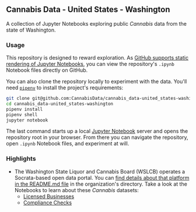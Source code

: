 ## Cannabis Data - United States - Washington

A collection of Jupyter Notebooks exploring public *Cannabis* data from the state of Washington.

### Usage

This repository is designed to reward exploration.  As [GitHub supports static rendering of Jupyter Notebooks](https://github.com/blog/1995-github-jupyter-notebooks-3), you can view the repository's `.ipynb` Notebook files directly on GitHub.

You can also clone the repository locally to experiment with the data.  You'll need [`pipenv`](https://github.com/pypa/pipenv) to install the project's requirements:

```bash
git clone git@github.com:CannabisData/cannabis_data-united_states-washington.git
cd cannabis_data-united_states-washington
pipenv install
pipenv shell
jupyter notebook
```

The last command starts up a local [Jupyter Notebook](https://jupyter.org/index.html) server and opens the repository root in your browser.  From there you can navigate the repository, open `.ipynb` Notebook files, and experiment at will.

### Highlights

* The Washington State Liquor and Cannabis Board (WSLCB) operates a Socrata-based open data portal.  You can [find details about that platform in the README.md file](organizations/washington_state_liquor_and_cannabis_board/open_data_portal/README.md) in the organization's directory. Take a look at the Notebooks to learn about these *Cannabis* datasets:
  * [Licensed Businesses](organizations/washington_state_liquor_and_cannabis_board/open_data_portal/wslcb-portal-licensed_businesses.ipynb)
  * [Compliance Checks](organizations/washington_state_liquor_and_cannabis_board/open_data_portal/wslcb-portal-compliance_checks.ipynb)
